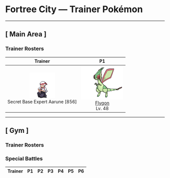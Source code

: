 # Fortree City — Trainer Pokémon

---

## [ Main Area ]

### Trainer Rosters

| Trainer | P1 |
|:-------:|:--:|
| ![Secret Base Expert Aarune](../../assets/trainers/expert.png "Secret Base Expert Aarune")<br>Secret Base Expert Aarune [856] | <div class="sprite-cell">![Flygon](../../assets/sprites/flygon/front.gif "Flygon: Flygon whips up a sandstorm by flapping its wings. The wings create a series of notes that sound like singing. Because the “singing” is the only thing that can be heard in a sandstorm, this Pokémon is said to be the desert spirit.")<br>[Flygon](../../pokemon/flygon.md)<br>Lv. 48</div> |

---

## [ Gym ]

### Trainer Rosters

### Special Battles

| Trainer | P1 | P2 | P3 | P4 | P5 | P6 |
|:-------:|:--:|:--:|:--:|:--:|:--:|:--:|

